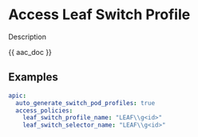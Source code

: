 # Access Leaf Switch Profile

Description

{{ aac_doc }}

## Examples

```yaml
apic:
  auto_generate_switch_pod_profiles: true
  access_policies:
    leaf_switch_profile_name: "LEAF\\g<id>"
    leaf_switch_selector_name: "LEAF\\g<id>"
```
